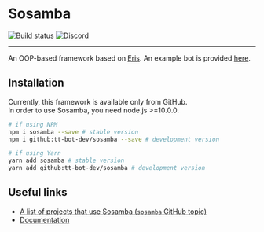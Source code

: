 # Sosamba
[![Build status][azp badge]][azp] [![Discord][discord shield]][discord invite]
<hr>

An OOP-based framework based on [Eris]. An example bot is provided [here](https://github.com/tt-bot-dev/sosamba/tree/master/example).

## Installation
Currently, this framework is available only from GitHub.  
In order to use Sosamba, you need node.js \>=10.0.0.
```sh
# if using NPM
npm i sosamba --save # stable version
npm i github:tt-bot-dev/sosamba --save # development version

# if using Yarn
yarn add sosamba # stable version
yarn add github:tt-bot-dev/sosamba # development version
```

## Useful links
- [A list of projects that use Sosamba (`sosamba` GitHub topic)](https://github.com/topics/sosamba)
- [Documentation][docs]

[azp badge]: https://github.com/tt-bot-dev/sosamba/workflows/docs/badge.svg
[azp]: https://github.com/tt-bot-dev/sosamba/actions
[docs]: https://tt-bot-dev.github.io/sosamba
[Eris]: https://github.com/abalabahaha/eris
[discord shield]: https://discordapp.com/api/guilds/195865382039453697/widget.png?style=shield
[discord invite]: https://discord.gg/pGN5dMq